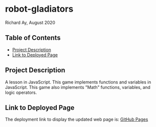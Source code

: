 # robot-gladiators
Richard Ay, August 2020

## Table of Contents
* [Project Description](#projects-description)
* [Link to Deployed Page](#link-to-deployed-page)


## Project Description
A lesson in JavaScript.  This game implements functions and variables in JavaScript.  This game also implements "Math" functions, variables, and logic operators.


## Link to Deployed Page
The deployment link to display the updated web page is:
[GitHub Pages](https://captainrich.github.io/robot-gladiators/)